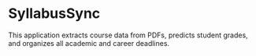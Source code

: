 # SyllabusSync
This application extracts course data from PDFs, predicts student grades, and organizes all academic and career deadlines.
